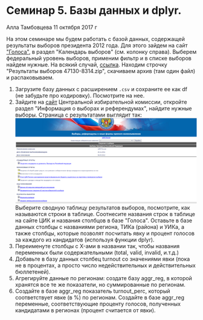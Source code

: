 Семинар 5. Базы данных и dplyr.
================
Алла Тамбовцева
11 октября 2017 г

На этом семинаре мы будем работать с базой данных, содержащей результаты выборов президента 2012 года. Для этого зайдем на сайт ["Голоса"](https://www.golosinfo.org/), в раздел "Календарь выборов" (см. колонку справа). Выберем федеральный уровень выборов, применим фильтр и в списке выборов найдем нужные. На всякий случай, [ссылка](http://els.golosinfo.org/ru/elections/47130). Находим строчку "Результаты выборов 47130-8314.zip", скачиваем архив (там один файл) и распаковываем.

1.  Загрузите базу данных с расширением `.csv` и сохраните ее как df (не забудьте про кодировку). Посмотрите на нее.
2.  Зайдите на [сайт](http://www.cikrf.ru/) Центральной избирательной комиссии, откройте раздел "Информация о выборах и референдумах", найдите нужные выборы. Страница с результатами выглядит так: ![цик](el-page.png) Выберите сводную таблицу результатов выборов, посмотрите, как называются строки в таблице. Соотнесите названия строк в таблице на сайте ЦИК и названия столбцов в базе "Голоса". Оставьте в базе данных столбцы с названиями региона, ТИКа (района) и УИКа, а также столбцы, которые позволят посчитать явку и процент голосов за каждого из кандидатов (используя функции dplyr). 
3. Переименуте столбцы с X-ами в названии так, чтобы названия переменных были содержательными (total, valid, invalid, и.т.д.)
4. Добавьте в базу данных столбец turnout со значениями явки (пока не в процентах, а просто число недействительных и действительных бюллетеней).
5. Агрегируйте данные по регионам: создате базу aggr_reg, в которой хранятся все те же показатели, но суммированные по регионам.
6. Создайте в базе aggr_reg показатель turnout_perc, который соответствует явке (в %) по регионам. Создайте в базе aggr_reg переменные, соответствующие проценту голосов, полученных кандидатами в регионах (процент считается от явки).

